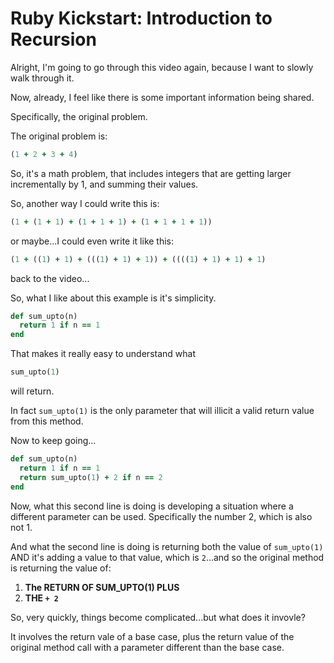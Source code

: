 # Ruby Kickstart: Introduction to Recursion

Alright, I'm going to go through this video again, because I want to slowly walk through it. 

Now, already, I feel like there is some important information being shared. 

Specifically, the original problem. 

The original problem is: 

```ruby
(1 + 2 + 3 + 4)
```

So, it's a math problem, that includes integers that are getting larger incrementally by 1, and summing their values. 

So, another way I could write this is: 

```ruby
(1 + (1 + 1) + (1 + 1 + 1) + (1 + 1 + 1 + 1))
```

or maybe...I could even write it like this: 

```ruby
(1 + ((1) + 1) + (((1) + 1) + 1)) + ((((1) + 1) + 1) + 1)
```

back to the video...

So, what I like about this example is it's simplicity. 

```ruby
def sum_upto(n)
  return 1 if n == 1
end
```

That makes it really easy to understand what

```ruby
sum_upto(1)
```

will return. 

In fact `sum_upto(1)` is the only parameter that will illicit a valid return value from this method. 

Now to keep going...

```ruby
def sum_upto(n)
  return 1 if n == 1
  return sum_upto(1) + 2 if n == 2
end
```

Now, what this second line is doing is developing a situation where a different parameter can be used. Specifically the number 2, which is also not 1. 

And what the second line is doing is returning both the value of `sum_upto(1)` AND it's adding a value to that value, which is `2`...and so the original method is returning the value of:

1. **The RETURN OF SUM_UPTO(1) PLUS**
2. **THE `+ 2`**

So, very quickly, things become complicated...but what does it invovle? 

It involves the return vale of a base case, plus the return value of the original method call with a parameter different than the base case. 
 

